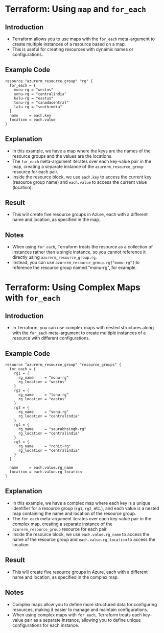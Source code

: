 # Terraform: Using `map` and `for_each`

## Introduction
- Terraform allows you to use maps with the `for_each` meta-argument to create multiple instances of a resource based on a map.
- This is useful for creating resources with dynamic names or configurations.

## Example Code
```hcl
resource "azurerm_resource_group" "rg" {
  for_each = {
    monu-rg = "westus"
    sonu-rg = "centralindia"
    kalu-rg = "eastus"
    tonu-rg = "canadacentral"
    lalu-rg = "southindia"
  }
  name     = each.key
  location = each.value
}
```

## Explanation
- In this example, we have a map where the keys are the names of the resource groups and the values are the locations.
- The `for_each` meta-argument iterates over each key-value pair in the map, creating a separate instance of the `azurerm_resource_group` resource for each pair.
- Inside the resource block, we use `each.key` to access the current key (resource group name) and `each.value` to access the current value (location).

## Result
- This will create five resource groups in Azure, each with a different name and location, as specified in the map.

## Notes
- When using `for_each`, Terraform treats the resource as a collection of instances rather than a single instance, so you cannot reference it directly using `azurerm_resource_group.rg`.
- Instead, you can use `azurerm_resource_group.rg["monu-rg"]` to reference the resource group named "monu-rg", for example.

# Terraform: Using Complex Maps with `for_each`

## Introduction
- In Terraform, you can use complex maps with nested structures along with the `for_each` meta-argument to create multiple instances of a resource with different configurations.

## Example Code
```hcl
resource "azurerm_resource_group" "resource_groups" {
  for_each = {
    rg1 = {
      rg_name     = "monu-rg"
      rg_location = "westus"
    }
    rg2 = {
      rg_name     = "tonu-rg"
      rg_location = "eastus"
    }
    rg3 = {
      rg_name     = "sonu-rg"
      rg_location = "centralindia"
    }
    rg4 = {
      rg_name     = "saurabhsingh-rg"
      rg_location = "centralindia"
    }
    rg5 = {
      rg_name     = "rohit-rg"
      rg_location = "centralindia"
    }
  }

  name     = each.value.rg_name
  location = each.value.rg_location
}
```

## Explanation
- In this example, we have a complex map where each key is a unique identifier for a resource group (`rg1`, `rg2`, etc.), and each value is a nested map containing the name and location of the resource group.
- The `for_each` meta-argument iterates over each key-value pair in the complex map, creating a separate instance of the `azurerm_resource_group` resource for each pair.
- Inside the resource block, we use `each.value.rg_name` to access the name of the resource group and `each.value.rg_location` to access the location.

## Result
- This will create five resource groups in Azure, each with a different name and location, as specified in the complex map.

## Notes
- Complex maps allow you to define more structured data for configuring resources, making it easier to manage and maintain configurations.
- When using complex maps with `for_each`, Terraform treats each key-value pair as a separate instance, allowing you to define unique configurations for each instance.

